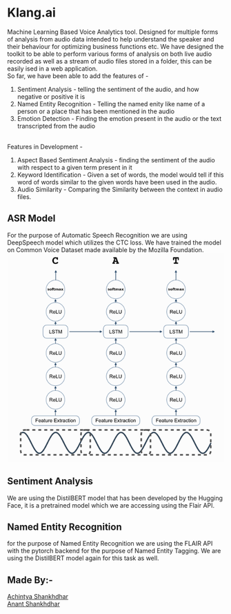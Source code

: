 # Klang.ai 

Machine Learning Based Voice Analytics tool. Designed for multiple forms of analysis from audio data intended to help understand the speaker and their behaviour for optimizing business functions etc. 
We have designed the toolkit to be able to perform various forms of analysis on both live audio recorded as well as a stream of audio files stored in a folder, this can be easily ised in a web application.<br>
So far, we have been able to add the features of - 
1. Sentiment Analysis - telling the sentiment of the audio, and how negative or positive it is 
2. Named Entity Recognition - Telling the named enity like name of a person or a place that has been mentioned in the audio
3. Emotion Detection - Finding the emotion present in the audio or the text transcripted from the audio 
<br>
Features in Development - 

1. Aspect Based Sentiment Analysis - finding the sentiment of the audio with respect to a given term present in it 
2. Keyword Identification - Given  a set of words, the model would tell if this word of words similar to the given words have been used in the audio. 
3. Audio Similarity - Comparing the Similarity between the context in audio files. 
## ASR Model 

For the purpose of Automatic Speech Recognition we are using DeepSpeech model which utilizes the CTC loss. We have trained the model on Common Voice Dataset made available by the Mozilla Foundation. 
![DeepSpeech Model ](https://github.com/AchintyaX/klang.ai/blob/main/DeepSpeech_1.png)

## Sentiment Analysis 
We are using the DistilBERT model that has been developed by the Hugging Face, it is a pretrained model which we are accessing using the Flair API. 

## Named Entity Recognition 
for the purpose of Named Entity Recognition we are using the FLAIR API with the pytorch backend for the purpose of Named Entity Tagging. 
We are using the DistilBERT model again for this task as well. 

## Made By:-
[Achintya Shankhdhar](https://github.com/AchintyaX)<br>
[Anant Shankhdhar](https://github.com/AnantShankhdhar)<br>



